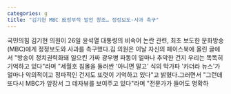 ```yaml
---
categories: g
title: "김기현 MBC 反정부적 발언 창조… 정정보도·사과 촉구"
---
```

국민의힘 김기현 의원이 26일 윤석열 대통령의 비속어 논란 관련, 최초 보도한 문화방송(MBC)에게 정정보도와 사과를 촉구했다.김 의원은 이날 자신의 페이스북에 올린 글에서 "방송이 정치권력화돼 일으킨 가짜 광우병 파동이 얼마나 추악한 건지 우리는 똑똑히 기억하고 있다"라며 "세월호 침몰을 둘러싼 &#39;아니면 말고&#39; 식의 막가파 &#39;카더라 뉴스&#39;가 얼마나 악의적이고 정파적인 건지도 또렷이 기억하고 있다"고 밝혔다.그러면서 "그런데 또다시 MBC가 앞장서 그 데자뷰를 보여주고 있다"라며 "전문가가 들어도 명확하